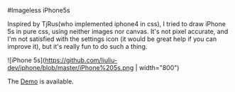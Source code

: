 #Imageless iPhone5s

Inspired by TjRus(who implemented iphone4 in css), I tried to draw iPhone 5s in pure css, using neither images nor canvas. It's not pixel accurate, and I'm not satisfied with the settings icon (it would be great help if you can improve it), but it's really fun to do such a thing.

![iPhone 5s](https://github.com/liuliu-dev/iphone/blob/master/iPhone%205s.png | width="800")

The [Demo](http://liuliu-dev.github.io/iphone/) is available.
